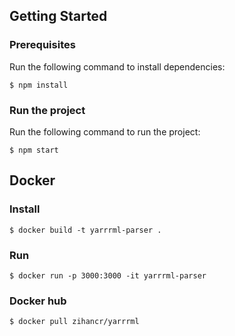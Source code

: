 ## Getting Started

### Prerequisites

Run the following command to install dependencies:

    $ npm install

### Run the project

Run the following command to run the project:

    $ npm start

## Docker

### Install

    $ docker build -t yarrrml-parser .

### Run

    $ docker run -p 3000:3000 -it yarrrml-parser

### Docker hub

    $ docker pull zihancr/yarrrml

